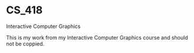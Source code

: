 # CS_418
Interactive Computer Graphics

This is my work from my Interactive Computer Graphics course and should not be coppied.
